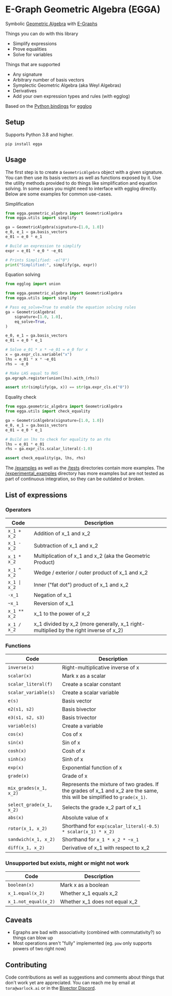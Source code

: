 # E-Graph Geometric Algebra (EGGA)

Symbolic [Geometric Algebra](https://en.wikipedia.org/wiki/Geometric_algebra) with [E-Graphs](https://egraphs-good.github.io/)

Things you can do with this library

- Simplify expressions
- Prove equalities
- Solve for variables

Things that are supported

- Any signature
- Arbitrary number of basis vectors
- Symplectic Geometric Algebra (aka Weyl Algebras)
- Derivatives
- Add your own expression types and rules (with egglog)

Based on the [Python bindings](https://github.com/metadsl/egglog-python) for [egglog](https://github.com/egraphs-good/egglog)

## Setup

Supports Python 3.8 and higher.

`pip install egga`

## Usage

The first step is to create a `GeometricAlgebra` object with a given signature.
You can then use its basis vectors as well as functions exposed by it. Use the utility methods provided to do things like simplification and
equation solving. In some cases you might need to interface with egglog directly. Below are
some examples for common use-cases.

Simplification

```python
from egga.geometric_algebra import GeometricAlgebra
from egga.utils import simplify

ga = GeometricAlgebra(signature=[1.0, 1.0])
e_0, e_1 = ga.basis_vectors
e_01 = e_0 * e_1

# Build an expression to simplify
expr = e_01 * e_0 * ~e_01

# Prints Simplified: -e("0")
print("Simplified:", simplify(ga, expr))
```

Equation solving

```python
from egglog import union

from egga.geometric_algebra import GeometricAlgebra
from egga.utils import simplify

# Pass eq_solve=True to enable the equation solving rules
ga = GeometricAlgebra(
    signature=[1.0, 1.0],
    eq_solve=True,
)

e_0, e_1 = ga.basis_vectors
e_01 = e_0 * e_1

# Solve e_01 * x * ~e_01 = e_0 for x
x = ga.expr_cls.variable("x")
lhs = e_01 * x * ~e_01
rhs = -e_0

# Make LHS equal to RHS
ga.egraph.register(union(lhs).with_(rhs))

assert str(simplify(ga, x)) == str(ga.expr_cls.e("0"))
```

Equality check

```python
from egga.geometric_algebra import GeometricAlgebra
from egga.utils import check_equality

ga = GeometricAlgebra(signature=[1.0, 1.0])
e_0, e_1 = ga.basis_vectors
e_01 = e_0 * e_1

# Build an lhs to check for equality to an rhs
lhs = e_01 * e_01
rhs = ga.expr_cls.scalar_literal(-1.0)

assert check_equality(ga, lhs, rhs)
```

The [/examples](examples) as well as the [/tests](tests) directories contain more examples.
The [/experimental_examples](experimental_examples) directory has more examples but are not tested as part
of continuous integration, so they can be outdated or broken.

## List of expressions

### Operators

| Code         | Description                                                                           |
| ------------ | ------------------------------------------------------------------------------------- |
| `x_1 + x_2`  | Addition of x_1 and x_2                                                               |
| `x_1 - x_2`  | Subtraction of x_1 and x_2                                                            |
| `x_1 * x_2`  | Multiplication of x_1 and x_2 (aka the Geometric Product)                             |
| `x_1 ^ x_2`  | Wedge / exterior / outer product of x_1 and x_2                                       |
| `x_1 \| x_2` | Inner ("fat dot") product of x_1 and x_2                                              |
| `-x_1`       | Negation of x_1                                                                       |
| `~x_1`       | Reversion of x_1                                                                      |
| `x_1 ** x_2` | x_1 to the power of x_2                                                               |
| `x_1 / x_2`  | x_1 divided by x_2 (more generally, x_1 right-multiplied by the right inverse of x_2) |

### Functions

| Code                     | Description                                                                                                               |
| ------------------------ | ------------------------------------------------------------------------------------------------------------------------- |
| `inverse(x)`             | Right-multiplicative inverse of x                                                                                         |
| `scalar(x)`              | Mark x as a scalar                                                                                                        |
| `scalar_literal(f)`      | Create a scalar constant                                                                                                  |
| `scalar_variable(s)`     | Create a scalar variable                                                                                                  |
| `e(s)`                   | Basis vector                                                                                                              |
| `e2(s1, s2)`             | Basis bivector                                                                                                            |
| `e3(s1, s2, s3)`         | Basis trivector                                                                                                           |
| `variable(s)`            | Create a variable                                                                                                         |
| `cos(x)`                 | Cos of x                                                                                                                  |
| `sin(x)`                 | Sin of x                                                                                                                  |
| `cosh(x)`                | Cosh of x                                                                                                                 |
| `sinh(x)`                | Sinh of x                                                                                                                 |
| `exp(x)`                 | Exponential function of x                                                                                                 |
| `grade(x)`               | Grade of x                                                                                                                |
| `mix_grades(x_1, x_2)`   | Represents the mixture of two grades. If the grades of x_1 and x_2 are the same, this will be simplified to `grade(x_1)`. |
| `select_grade(x_1, x_2)` | Selects the grade x_2 part of x_1                                                                                         |
| `abs(x)`                 | Absolute value of x                                                                                                       |
| `rotor(x_1, x_2)`        | Shorthand for `exp(scalar_literal(-0.5) * scalar(x_1) * x_2)`                                                             |
| `sandwich(x_1, x_2)`     | Shorthand for `x_1 * x_2 * ~x_1`                                                                                          |
| `diff(x_1, x_2)`         | Derivative of x_1 with respect to x_2                                                                                     |

### Unsupported but exists, might or might not work

| Code                 | Description                    |
| -------------------- | ------------------------------ |
| `boolean(x)`         | Mark x as a boolean            |
| `x_1.equal(x_2)`     | Whether x_1 equals x_2         |
| `x_1.not_equal(x_2)` | Whether x_1 does not equal x_2 |

## Caveats

- Egraphs are bad with associativity (combined with commutativity?) so things can blow up
- Most operations aren't "fully" implemented (eg. `pow` only supports powers of two right now)

## Contributing

Code contributions as well as suggestions and comments about things that don't work yet are appreciated.
You can reach me by email at `tora@warlock.ai` or in the [Bivector Discord](https://discord.gg/vGY6pPk).
